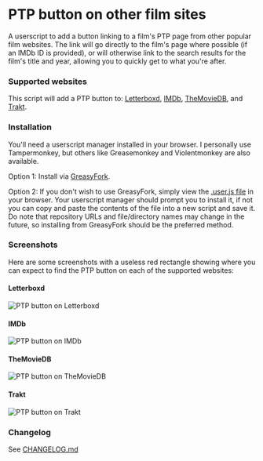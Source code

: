 # PTP button on other film sites
A userscript to add a button linking to a film's PTP page from other popular film websites. The link will go directly to the film's page where possible (if an IMDb ID is provided), or will otherwise link to the search results for the film's title and year, allowing you to quickly get to what you're after.

### Supported websites
This script will add a PTP button to: [Letterboxd](https://letterboxd.com), [IMDb](https://imdb.com), [TheMovieDB](https://themoviedb.org), and [Trakt](https://trakt.tv).

### Installation
You'll need a userscript manager installed in your browser. I personally use Tampermonkey, but others like Greasemonkey and Violentmonkey are also available.

Option 1: Install via [GreasyFork](https://greasyfork.org/en/scripts/452640-ptp-button-on-other-film-sites).

Option 2: If you don't wish to use GreasyFork, simply view the [.user.js file](https://raw.githubusercontent.com/chrisjp/ptpBtnOnFilmSites/master/PTP%20button%20on%20other%20film%20sites.user.js) in your browser. Your userscript manager should prompt you to install it, if not you can copy and paste the contents of the file into a new script and save it. Do note that repository URLs and file/directory names may change in the future, so installing from GreasyFork should be the preferred method.

### Screenshots
Here are some screenshots with a useless red rectangle showing where you can expect to find the PTP button on each of the supported websites:

#### Letterboxd
![PTP button on Letterboxd](https://i.imgur.com/4dJmsxg.png)

#### IMDb
![PTP button on IMDb](https://i.imgur.com/NuRsqNg.png)

#### TheMovieDB
![PTP button on TheMovieDB](https://i.imgur.com/fk3fRrk.png)

#### Trakt
![PTP button on Trakt](https://i.imgur.com/wloWAsj.png)

### Changelog
See [CHANGELOG.md](https://github.com/chrisjp/ptpBtnOnFilmSites/blob/master/CHANGELOG.md)